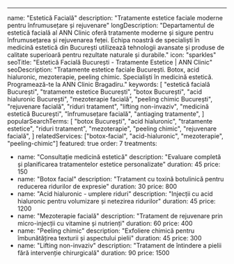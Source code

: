 ---
name: "Estetică Facială"
description: "Tratamente estetice faciale moderne pentru înfrumusețare și rejuvenare"
longDescription: "Departamentul de estetică facială al ANN Clinic oferă tratamente moderne și sigure pentru înfrumusețarea și rejuvenarea feței. Echipa noastră de specialiști în medicină estetică din București utilizează tehnologii avansate și produse de calitate superioară pentru rezultate naturale și durabile."
icon: "sparkles"
seoTitle: "Estetică Facială București - Tratamente Estetice | ANN Clinic"
seoDescription: "Tratamente estetice faciale București. Botox, acid hialuronic, mezoterapie, peeling chimic. Specialiști în medicină estetică. Programează-te la ANN Clinic Bragadiru."
keywords:
  [
    "estetică facială București",
    "tratamente estetice București",
    "botox București",
    "acid hialuronic București",
    "mezoterapie facială",
    "peeling chimic București",
    "rejuvenare facială",
    "riduri tratament",
    "lifting non-invaziv",
    "medicină estetică București",
    "înfrumusețare facială",
    "antiaging tratamente",
  ]
popularSearchTerms:
  [
    "botox București",
    "acid hialuronic",
    "tratamente estetice",
    "riduri tratament",
    "mezoterapie",
    "peeling chimic",
    "rejuvenare facială",
  ]
relatedServices:
  ["botox-facial", "acid-hialuronic", "mezoterapie", "peeling-chimic"]
featured: true
order: 7
treatments:
  - name: "Consultație medicină estetică"
    description: "Evaluare completă și planificarea tratamentelor estetice personalizate"
    duration: 45
    price: 150
  - name: "Botox facial"
    description: "Tratament cu toxină botulinică pentru reducerea ridurilor de expresie"
    duration: 30
    price: 800
  - name: "Acid hialuronic - umplere riduri"
    description: "Injecții cu acid hialuronic pentru volumizare și netezirea ridurilor"
    duration: 45
    price: 1200
  - name: "Mezoterapie facială"
    description: "Tratament de rejuvenare prin micro-injecții cu vitamine și nutrienți"
    duration: 60
    price: 400
  - name: "Peeling chimic"
    description: "Exfoliere chimică pentru îmbunătățirea texturii și aspectului pielii"
    duration: 45
    price: 300
  - name: "Lifting non-invaziv"
    description: "Tratament de întindere a pielii fără intervenție chirurgicală"
    duration: 90
    price: 1500
